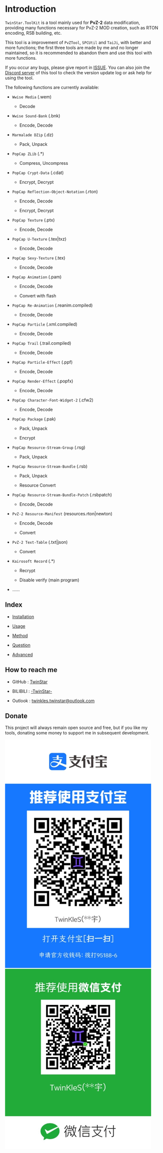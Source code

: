 # Introduction

`TwinStar.ToolKit` is a tool mainly used for **PvZ-2** data modification, providing many functions necessary for PvZ-2 MOD creation, such as RTON encoding, RSB building, etc.

This tool is a improvement of `PvZTool`, `SPCUtil` and `TaiJi`, with better and more functions; the first three tools are made by me and no longer maintained, so it is recommended to abandon them and use this tool with more functions.

If you occur any bugs, please give report in [ISSUE](https://github.com/twinkles-twinstar/TwinStar.ToolKit/issues). You can also join the [Discord server](https://discord.com/invite/v7qvttSX8K) of this tool to check the version update log or ask help for using the tool.

The following functions are currently available:

* `Wwise Media` (.wem)
	
	* Decode

* `Wwise Sound-Bank` (.bnk)
	
	* Encode, Decode

* `Marmalade DZip` (.dz)
	
	* Pack, Unpack

* `PopCap ZLib` (.*)
	
	* Compress, Uncompress

* `PopCap Crypt-Data` (.cdat)
	
	* Encrypt, Decrypt

* `PopCap Reflection-Object-Notation` (.rton)
	
	* Encode, Decode
	
	* Encrypt, Decrypt

* `PopCap Texture` (.ptx)
	
	* Encode, Decode

* `PopCap U-Texture` (.tex|txz)
	
	* Encode, Decode

* `PopCap Sexy-Texture` (.tex)
	
	* Encode, Decode

* `PopCap Animation` (.pam)
	
	* Encode, Decode
	
	* Convert with flash

* `PopCap Re-Animation` (.reanim.compiled)
	
	* Encode, Decode

* `PopCap Particle` (.xml.compiled)
	
	* Encode, Decode

* `PopCap Trail` (.trail.compiled)
	
	* Encode, Decode

* `PopCap Particle-Effect` (.ppf)
	
	* Encode, Decode

* `PopCap Render-Effect` (.popfx)
	
	* Encode, Decode

* `PopCap Character-Font-Widget-2` (.cfw2)
	
	* Encode, Decode

* `PopCap Package` (.pak)
	
	* Pack, Unpack
	
	* Encrypt

* `PopCap Resource-Stream-Group` (.rsg)
	
	* Pack, Unpack

* `PopCap Resource-Stream-Bundle` (.rsb)
	
	* Pack, Unpack
	
	* Resource Convert

* `PopCap Resource-Stream-Bundle-Patch` (.rsbpatch)
	
	* Encode, Decode

* `PvZ-2 Resource-Manifest` (resources.rton|newton)
	
	* Encode, Decode
	
	* Convert

* `PvZ-2 Text-Table` (.txt|json)
	
	* Convert

* `Kairosoft Record` (.*)
	
	* Recrypt
	
	* Disable verify (main program)

* ......

## Index

* [Installation](./installation.md)

* [Usage](./usage.md)

* [Method](./method.md)

* [Question](./question.md)

* [Advanced](./advanced.md)

## How to reach me

* GitHub : [TwinStar](https://github.com/twinkles-twinstar/)

* BILIBILI : [-TwinStar-](https://space.bilibili.com/12258540)

* Outlook : twinkles.twinstar@outlook.com

## Donate

This project will always remain open source and free, but if you like my tools, donating some money to support me in subsequent development.

![Alipay](../image/donate/alipay.jpg "Alipay")
![WeChat](../image/donate/wechat.jpg "WeChat")
